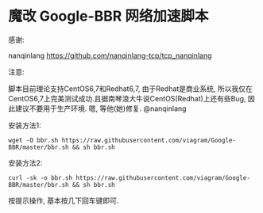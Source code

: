 # 魔改 Google-BBR 网络加速脚本

感谢: 

  nanqinlang   <https://github.com/nanqinlang-tcp/tcp_nanqinlang>

注意: 

  脚本目前理论支持CentOS6,7和Redhat6,7, 由于Redhat是商业系统, 所以我仅在CentOS6,7上完美测试成功.且据南琴浪大牛说CentOS(Redhat)上还有些Bug, 因此建议不要用于生产环境. 
  嗯, 等他(她)修复. @nanqinlang

安装方法1:

    wget -O bbr.sh https://raw.githubusercontent.com/viagram/Google-BBR/master/bbr.sh && sh bbr.sh

安装方法2:

    curl -sk -o bbr.sh https://raw.githubusercontent.com/viagram/Google-BBR/master/bbr.sh && sh bbr.sh

按提示操作, 基本按几下回车键即可.
